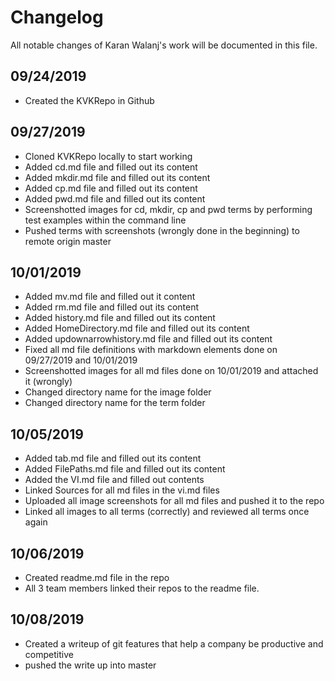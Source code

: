 # Changelog
All notable changes of Karan Walanj's work will be documented in this file.

## 09/24/2019

- Created the KVKRepo in Github

## 09/27/2019

- Cloned KVKRepo locally to start working
- Added cd.md file and filled out its content
- Added mkdir.md file and filled out its content
- Added cp.md file and filled out its content
- Added pwd.md file and filled out its content
- Screenshotted images for cd, mkdir, cp and pwd terms by performing test examples within the command line
- Pushed terms with screenshots (wrongly done in the beginning) to remote origin master

## 10/01/2019

- Added mv.md file and filled out it content
- Added rm.md file and filled out its content
- Added history.md file and filled out its content
- Added HomeDirectory.md file and filled out its content
- Added updownarrowhistory.md file and filled out its content
- Fixed all md file definitions with markdown elements done on 09/27/2019 and 10/01/2019
- Screenshotted images for all md files done on 10/01/2019 and attached it (wrongly)
- Changed directory name for the image folder
- Changed directory name for the term folder

## 10/05/2019
- Added tab.md file and filled out its content
- Added FilePaths.md file and filled out its content
- Added the VI.md file and filled out contents
- Linked Sources for all md files in the vi.md files
- Uploaded all image screenshots for all md files and pushed it to the repo
- Linked all images to all terms (correctly) and reviewed all terms once again

## 10/06/2019
- Created readme.md file in the repo
- All 3 team members linked their repos to the readme file. 

## 10/08/2019
- Created a writeup of git features that help a company be productive and competitive
- pushed the write up into master